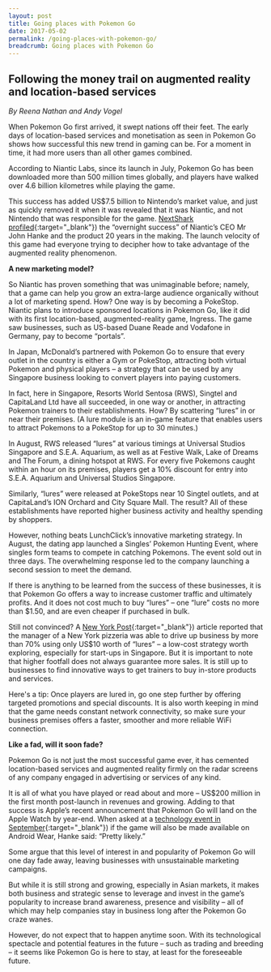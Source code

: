 ```yaml
---
layout: post
title: Going places with Pokemon Go
date: 2017-05-02
permalink: /going-places-with-pokemon-go/
breadcrumb: Going places with Pokemon Go
---
```


## Following the money trail on augmented reality and location-based services<br>

*By Reena Nathan and Andy Vogel*

When Pokemon Go first arrived, it swept nations off their feet. The early days of location-based services and monetisation as seen in Pokemon Go shows how successful this new trend in gaming can be. For a moment in time, it had more users than all other games combined.

According to Niantic Labs, since its launch in July, Pokemon Go has been downloaded more than 500 million times globally, and players have walked over 4.6 billion kilometres while playing the game.

This success has added US$7.5 billion to Nintendo’s market value, and just as quickly removed it when it was revealed that it was Niantic, and not Nintendo that was responsible for the game. [NextShark profiled](http://nextshark.com/john-hanke-niantic-pokemon-go-roger-hamilton/){:target="_blank"}) the “overnight success” of Niantic’s CEO Mr John Hanke and the product 20 years in the making. The launch velocity of this game had everyone trying to decipher how to take advantage of the augmented reality phenomenon.

**A new marketing model?**

So Niantic has proven something that was unimaginable before; namely, that a game can help you grow an extra-large audience organically without a lot of marketing spend. How? One way is by becoming a PokeStop. Niantic plans to introduce sponsored locations in Pokemon Go, like it did with its first location-based, augmented-reality game, Ingress. The game saw businesses, such as US-based Duane Reade and Vodafone in Germany, pay to become “portals”.

In Japan, McDonald’s partnered with Pokemon Go to ensure that every outlet in the country is either a Gym or PokeStop, attracting both virtual Pokemon and physical players – a strategy that can be used by any Singapore business looking to convert players into paying customers.

In fact, here in Singapore, Resorts World Sentosa (RWS), Singtel and CapitaLand Ltd have all succeeded, in one way or another, in attracting Pokemon trainers to their establishments. How? By scattering “lures” in or near their premises. (A lure module is an in-game feature that enables users to attract Pokemons to a PokeStop for up to 30 minutes.)

In August, RWS released “lures” at various timings at Universal Studios Singapore and S.E.A. Aquarium, as well as at Festive Walk, Lake of Dreams and The Forum, a dining hotspot at RWS. For every five Pokemons caught within an hour on its premises, players get a 10% discount for entry into S.E.A. Aquarium and Universal Studios Singapore.

Similarly, “lures” were released at PokeStops near 10 Singtel outlets, and at CapitaLand’s ION Orchard and City Square Mall. The result? All of these establishments have reported higher business activity and healthy spending by shoppers.

However, nothing beats LunchClick’s innovative marketing strategy. In August, the dating app launched a Singles’ Pokemon Hunting Event, where singles form teams to compete in catching Pokemons. The event sold out in three days. The overwhelming response led to the company launching a second session to meet the demand.

If there is anything to be learned from the success of these businesses, it is that Pokemon Go offers a way to increase customer traffic and ultimately profits. And it does not cost much to buy “lures” – one “lure” costs no more than $1.50, and are even cheaper if purchased in bulk.

Still not convinced? A [New York Post](http://nypost.com/2016/07/12/pokemania-runs-wild-through-city-causing-crime-accidents/?utm_campaign=SocialFlow&utm_source=NYPFacebook&utm_medium=SocialFlow&sr_share=facebook){:target="_blank"}) article reported that the manager of a New York pizzeria was able to drive up business by more than 70% using only US$10 worth of “lures” – a low-cost strategy worth exploring, especially for start-ups in Singapore. But it is important to note that higher footfall does not always guarantee more sales. It is still up to businesses to find innovative ways to get trainers to buy in-store products and services.

Here's a tip: Once players are lured in, go one step further by offering targeted promotions and special discounts. It is also worth keeping in mind that the game needs constant network connectivity, so make sure your business premises offers a faster, smoother and more reliable WiFi connection.

**Like a fad, will it soon fade?**

Pokemon Go is not just the most successful game ever, it has cemented location-based services and augmented reality firmly on the radar screens of any company engaged in advertising or services of any kind.

It is all of what you have played or read about and more – US$200 million in the first month post-launch in revenues and growing. Adding to that success is Apple’s recent announcement that Pokemon Go will land on the Apple Watch by year-end. When asked at a [technology event in September](https://www.cnet.com/news/pokemon-go-for-android-wear-watches-is-pretty-likely/){:target="_blank"}) if the game will also be made available on Android Wear, Hanke said: “Pretty likely.”

Some argue that this level of interest in and popularity of Pokemon Go will one day fade away, leaving businesses with unsustainable marketing campaigns.

But while it is still strong and growing, especially in Asian markets, it makes both business and strategic sense to leverage and invest in the game’s popularity to increase brand awareness, presence and visibility – all of which may help companies stay in business long after the Pokemon Go craze wanes.

 

However, do not expect that to happen anytime soon. With its technological spectacle and potential features in the future – such as trading and breeding – it seems like Pokemon Go is here to stay, at least for the foreseeable future.
